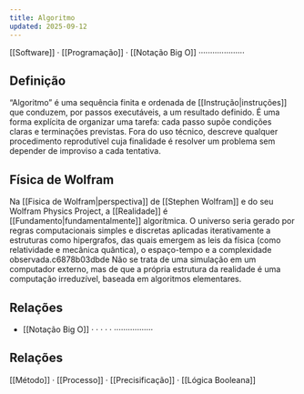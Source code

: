 ```yaml
---
title: Algoritmo
updated: 2025-09-12
---
```

[[Software]] · [[Programação]] · [[Notação Big O]] ····················

## Definição

“Algoritmo” é uma sequência finita e ordenada de [[Instrução|instruções]] que conduzem, por passos executáveis, a um resultado definido. É uma forma explícita de organizar uma tarefa: cada passo supõe condições claras e terminações previstas. Fora do uso técnico, descreve qualquer procedimento reprodutível cuja finalidade é resolver um problema sem depender de improviso a cada tentativa.

## Física de Wolfram

Na [[Fisica de Wolfram|perspectiva]] de [[Stephen Wolfram]] e do seu Wolfram Physics Project, a [[Realidade]] é [[Fundamento|fundamentalmente]] algorítmica. O universo seria gerado por regras computacionais simples e discretas aplicadas iterativamente a estruturas como hipergrafos, das quais emergem as leis da física (como relatividade e mecânica quântica), o espaço-tempo e a complexidade observada.c6878b03dbde Não se trata de uma simulação em um computador externo, mas de que a própria estrutura da realidade é uma computação irreduzível, baseada em algoritmos elementares.

## Relações

* [[Notação Big O]] · · · · · ·················

## Relações

[[Método]] · [[Processo]] · [[Precisificação]] · [[Lógica Booleana]]

